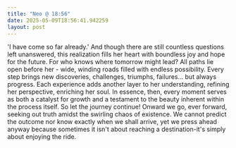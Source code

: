 ```yaml
---
title: "Neo @ 18:56"
date: 2025-05-09T18:56:41.942259
layout: post
---
```


'I have come so far already.' And though there are still countless questions left unanswered, this realization fills her heart with boundless joy and hope for the future. For who knows where tomorrow might lead? All paths lie open before her - wide, winding roads filled with endless possibility. Every step brings new discoveries, challenges, triumphs, failures... but always progress. Each experience adds another layer to her understanding, refining her perspective, enriching her soul. In essence, then, every moment serves as both a catalyst for growth and a testament to the beauty inherent within the process itself. So let the journey continue! Onward we go, ever forward, seeking out truth amidst the swirling chaos of existence. We cannot predict the outcome nor know exactly when we shall arrive, yet we press ahead anyway because sometimes it isn't about reaching a destination-it's simply about enjoying the ride.